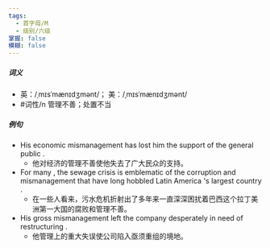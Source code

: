```yaml
---
tags:
  - 首字母/M
  - 级别/六级
掌握: false
模糊: false
---
```

##### 词义
- 英：/ˌmɪsˈmænɪdʒmənt/； 美：/ˌmɪsˈmænɪdʒmənt/
- #词性/n  管理不善；处置不当
##### 例句
- His economic mismanagement has lost him the support of the general public .
	- 他对经济的管理不善使他失去了广大民众的支持。
- For many , the sewage crisis is emblematic of the corruption and mismanagement that have long hobbled Latin America 's largest country .
	- 在一些人看来，污水危机折射出了多年来一直深深困扰着巴西这个拉丁美洲第一大国的腐败和管理不善。
- His gross mismanagement left the company desperately in need of restructuring .
	- 他管理上的重大失误使公司陷入亟须重组的境地。
